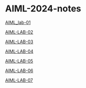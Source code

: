 # AIML-2024-notes
[AIML_lab-01]()

[AIML-LAB-02]()

[AIML-LAB-03]()

[AIML-LAB-04]()

[AIML-LAB-05]()

[AIML-LAB-06]()

[AIML-LAB-07]()



